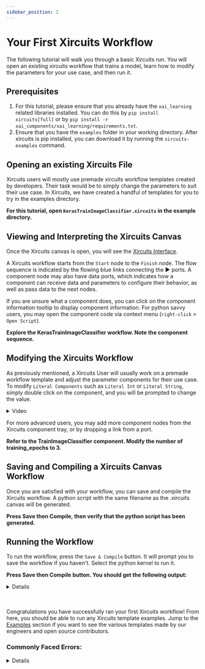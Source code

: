 ```yaml
---
sidebar_position: 2
---
```


# Your First Xircuits Workflow

The following tutorial will walk you through a basic Xircuits run. You will open an existing xircuits workflow that trains a model, learn how to modify the parameters for your use case, and then run it.

## Prerequisites
1. For this tutorial, please ensure that you already have the `xai_learning` related libraries installed. You can do this by `pip install xircuits[full]` or by `pip install -r xai_components/xai_learning/requirements.txt`.
2. Ensure that you have the `examples` folder in your working directory. After xircuits is pip installed, you can download it by running the `xircuits-examples` command.

## Opening an existing Xircuits File
Xircuits users will mostly use premade xircuits workflow templates created by developers. Their task would be to simply change the parameters to suit their use case. In Xircuits, we have created a handful of templates for you to try in the examples directory. 

**For this tutorial, open `KerasTrainImageClassifier.xircuits` in the example directory.**

## Viewing and Interpreting the Xircuits Canvas

Once the Xircuits canvas is open, you will see the [Xircuits Interface](xircuits-interface.md). 

A Xircuits workflow starts from the `Start` node to the `Finish` node. The flow sequence is indicated by the flowing blue links connecting the ▶ ports. A component node may also have data ports, which indicates how a component can receive data and parameters to configure their behavior, as well as pass data to the next nodes.

If you are unsure what a component does, you can click on the component information tooltip to display component information. For python savvy users, you may open the component code via context menu (`right-click` > `Open Script`).

**Explore the KerasTrainImageClassifier workflow. Note the component sequence.**

## Modifying the Xircuits Workflow

As previously mentioned, a Xircuits User will usually work on a premade workflow template and adjust the parameter components for their use case. To modify `Literal Components` such as `Literal Int` or `Literal String`, simply double click on the component, and you will be prompted to change the value.

<details>
  <summary>Video</summary>
  <p align="center">
  <img src="/img/docs/getting-started/edit-literal.gif"></img></p>
</details>

For more advanced users, you may add more component nodes from the Xircuits component tray, or by dropping a link from a port.

**Refer to the TrainImageClassifier component. Modify the number of training_epochs to 3.**

## Saving and Compiling a Xircuits Canvas Workflow

Once you are satisfied with your workflow, you can save and compile the Xircuits workflow. A python script with the same filename as the .xircuits canvas will be generated.

**Press Save then Compile, then verify that the python script has been generated.**

## Running the Workflow

To run the workflow, press the `Save & Compile` button. It will prompt you to save the workflow if you haven't. Select the python kernel to run it. 

**Press Save then Compile button. You should get the following output:**

<details>

    ======================================
    __   __  ___                _ _
    \ \  \ \/ (_)_ __ ___ _   _(_) |_ ___
     \ \  \  /| | '__/ __| | | | | __/ __|
     / /  /  \| | | | (__| |_| | | |_\__ \
    /_/  /_/\_\_|_|  \___|\__,_|_|\__|___/

    ======================================

    Xircuits is running...


    Executing: ReadDataSet

    Executing: TrainTestSplit
    Split Parameters:
    Train Split 0.8 
    Shuffle: True 
    Random State: None

    Executing: Create2DInputModel
    x_shape=(28, 28, 1)
    y_shape=10

    Executing: TrainImageClassifier
    Epoch 1/3
    438/438 [==============================] - 17s 14ms/step - loss: 0.4883 - accuracy: 0.8467
    Epoch 2/3
    438/438 [==============================] - 5s 11ms/step - loss: 0.1591 - accuracy: 0.9521
    Epoch 3/3
    438/438 [==============================] - 4s 10ms/step - loss: 0.1144 - accuracy: 0.9651

    Executing: EvaluateAccuracy
    {'loss': '0.07967730611562729', 'accuracy': '0.975803554058075'}

    Finish Executing
    
</details><br></br>


Congratulations you have successfully ran your first Xircuits workflow! From here, you should be able to run any Xircuits template examples. Jump to the [Examples](../category/examples/) section if you want to see the various templates made by our engineers and open source contributors.



### Commonly Faced Errors:
<details>
  <b>ModuleNotFoundError</b>

  You have not installed the needed libraries for that specific component library! For this tutorial, ensure that you have run the prerequisites.

  <b>Please connect all the nodes before running.</b>

  The Xircuits workflow is not complete! Please ensure the blue links from the `Start` node to the `Finish` node is completely connected.
</details><br></br>
